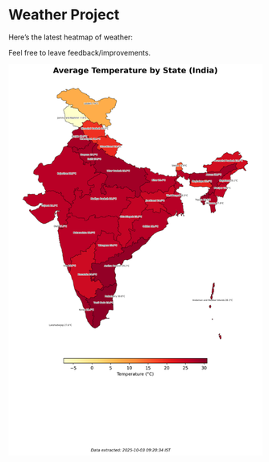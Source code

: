 # Weather Project

Here’s the latest heatmap of weather:

Feel free to leave feedback/improvements.

![India Heatmap](docs/assets/india_heatmap.png?v=DF480C)
